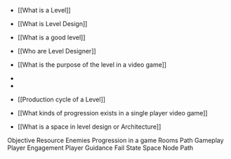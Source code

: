 - [[What is a Level]]
- [[What is Level Design]]
- [[What is a good level]]
- [[Who are Level Designer]]
- [[What is the purpose of the level in a video game]]
- 
- 


- [[Production cycle of a Level]]
- [[What kinds of progression exists in a single player video game]]



- [[What is a space in level design or Architecture]]


Objective
Resource
Enemies
Progression in a game
Rooms
Path
Gameplay
Player Engagement
Player Guidance
Fail State
Space
Node
Path
